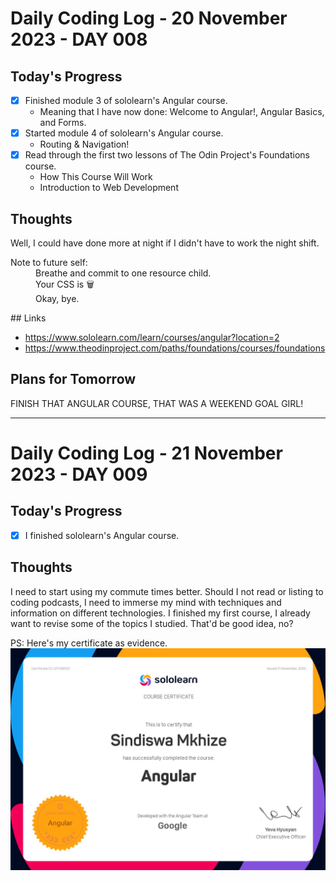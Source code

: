# Daily Coding Log - 20 November 2023 - DAY 008

## Today's Progress

- [x] Finished module 3 of sololearn's Angular course.
   - Meaning that I have now done: Welcome to Angular!, Angular Basics, and Forms.
- [x] Started module 4 of sololearn's Angular course.
   - Routing & Navigation!
- [x] Read through the first two lessons of The Odin Project's Foundations course.
   - How This Course Will Work
   - Introduction to Web Development

## Thoughts

Well, I could have done more at night if I didn't have to work the night shift. 

<dl>
   <dt>Note to future self:</dt>
   <dd>Breathe and commit to one resource child.</dd>
   <dd>Your CSS is 🗑️</dd>
   <dd>Okay, bye.</dd>
</dl>
## Links

- https://www.sololearn.com/learn/courses/angular?location=2
- https://www.theodinproject.com/paths/foundations/courses/foundations

## Plans for Tomorrow

FINISH THAT ANGULAR COURSE, THAT WAS A WEEKEND GOAL GIRL!

---
# Daily Coding Log - 21 November 2023 - DAY 009
## Today's Progress

- [x] I finished sololearn's Angular course.

## Thoughts

I need to start using my commute times better. Should I not read or listing to coding podcasts, I need to immerse my mind with techniques and information on different technologies.
I finished my first course, I already want to revise some of the topics I studied. That'd be good idea, no?

PS: Here's my certificate as evidence.
![Coding Image](sololearn-angular.jpg)
